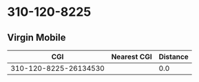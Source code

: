 # 310-120-8225
## Virgin Mobile


| CGI | Nearest CGI | Distance |
|-----|-------------|----------|
| 310-120-8225-26134530 |  | 0.0 |
